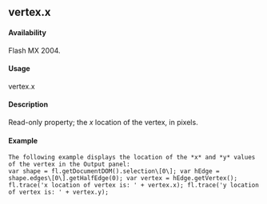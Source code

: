 ## vertex.x

#### Availability

Flash MX 2004.

#### Usage

vertex.x

#### Description

Read-only property; the *x* location of the vertex, in pixels.

#### Example

```
The following example displays the location of the *x* and *y* values of the vertex in the Output panel:
var shape = fl.getDocumentDOM().selection\[0\]; var hEdge = shape.edges\[0\].getHalfEdge(0); var vertex = hEdge.getVertex();
fl.trace('x location of vertex is: ' + vertex.x); fl.trace('y location of vertex is: ' + vertex.y);

```